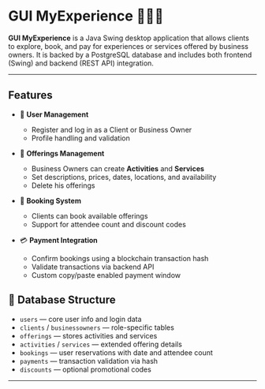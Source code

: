 # GUI MyExperience 🎨🧘‍♂️

**GUI MyExperience** is a Java Swing desktop application that allows clients to explore, book, and pay for experiences or services offered by business owners. It is backed by a PostgreSQL database and includes both frontend (Swing) and backend (REST API) integration.

---

##  Features

- 👤 **User Management**  
  - Register and log in as a Client or Business Owner  
  - Profile handling and validation

- 🎯 **Offerings Management**  
  - Business Owners can create **Activities** and **Services**
  - Set descriptions, prices, dates, locations, and availability
  - Delete his offerings

- 📅 **Booking System**  
  - Clients can book available offerings
  - Support for attendee count and discount codes

- 💳 **Payment Integration**  
  - Confirm bookings using a blockchain transaction hash
  - Validate transactions via backend API
  - Custom copy/paste enabled payment window



## 🧱 Database Structure

- `users` — core user info and login data  
- `clients` / `businessowners` — role-specific tables  
- `offerings` — stores activities and services  
- `activities` / `services` — extended offering details  
- `bookings` — user reservations with date and attendee count  
- `payments` — transaction validation via hash  
- `discounts` — optional promotional codes

---


